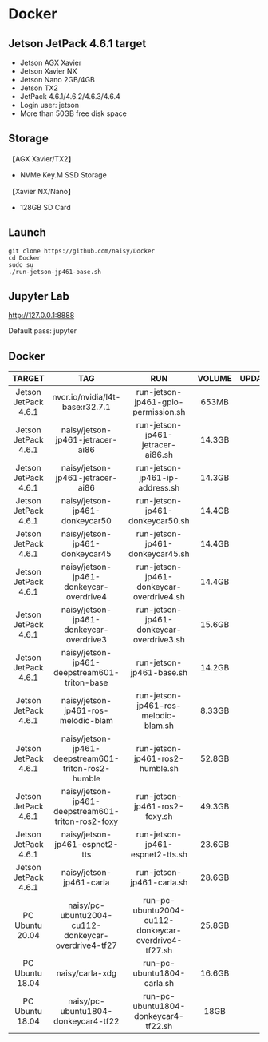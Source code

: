 # Docker

## Jetson JetPack 4.6.1 target
*  Jetson AGX Xavier
*  Jetson Xavier NX
*  Jetson Nano 2GB/4GB
*  Jetson TX2
*  JetPack 4.6.1/4.6.2/4.6.3/4.6.4
*  Login user: jetson
*  More than 50GB free disk space


## Storage
【AGX Xavier/TX2】
* NVMe Key.M SSD Storage

【Xavier NX/Nano】
* 128GB SD Card


## Launch

```
git clone https://github.com/naisy/Docker
cd Docker
sudo su
./run-jetson-jp461-base.sh
```

## Jupyter Lab

http://127.0.0.1:8888

Default pass: jupyter


## Docker

| TARGET | TAG | RUN | VOLUME | UPDATE(YYYYMMDD) |
| :--: | :--: | :--: | :--: | :--: |
| Jetson JetPack 4.6.1 | nvcr.io/nvidia/l4t-base:r32.7.1 | run-jetson-jp461-gpio-permission.sh | 653MB | 20230830 |
| Jetson JetPack 4.6.1 | naisy/jetson-jp461-jetracer-ai86 | run-jetson-jp461-jetracer-ai86.sh | 14.3GB | 20231031 |
| Jetson JetPack 4.6.1 | naisy/jetson-jp461-jetracer-ai86 | run-jetson-jp461-ip-address.sh | 14.3GB | 20231031 |
| Jetson JetPack 4.6.1 | naisy/jetson-jp461-donkeycar50 | run-jetson-jp461-donkeycar50.sh | 14.4GB | 20230830 |
| Jetson JetPack 4.6.1 | naisy/jetson-jp461-donkeycar45 | run-jetson-jp461-donkeycar45.sh | 14.4GB | 20230830 |
| Jetson JetPack 4.6.1 | naisy/jetson-jp461-donkeycar-overdrive4 | run-jetson-jp461-donkeycar-overdrive4.sh | 14.4GB | 20230901 |
| Jetson JetPack 4.6.1 | naisy/jetson-jp461-donkeycar-overdrive3 | run-jetson-jp461-donkeycar-overdrive3.sh | 15.6GB | 20230830 |
| Jetson JetPack 4.6.1 | naisy/jetson-jp461-deepstream601-triton-base | run-jetson-jp461-base.sh | 14.2GB | 20230830 |
| Jetson JetPack 4.6.1 | naisy/jetson-jp461-ros-melodic-blam | run-jetson-jp461-ros-melodic-blam.sh | 8.33GB | 20230410 |
| Jetson JetPack 4.6.1 | naisy/jetson-jp461-deepstream601-triton-ros2-humble | run-jetson-jp461-ros2-humble.sh | 52.8GB | 20220905 |
| Jetson JetPack 4.6.1 | naisy/jetson-jp461-deepstream601-triton-ros2-foxy | run-jetson-jp461-ros2-foxy.sh | 49.3GB | 20220905 |
| Jetson JetPack 4.6.1 | naisy/jetson-jp461-espnet2-tts | run-jetson-jp461-espnet2-tts.sh | 23.6GB | 20221003 |
| Jetson JetPack 4.6.1 | naisy/jetson-jp461-carla | run-jetson-jp461-carla.sh | 28.6GB | 20221003 |
| PC Ubuntu 20.04 | naisy/pc-ubuntu2004-cu112-donkeycar-overdrive4-tf27 | run-pc-ubuntu2004-cu112-donkeycar-overdrive4-tf27.sh | 25.8GB | 20231030 |
| PC Ubuntu 18.04 | naisy/carla-xdg | run-pc-ubuntu1804-carla.sh | 16.6GB | 20220802 |
| PC Ubuntu 18.04 | naisy/pc-ubuntu1804-donkeycar4-tf22 | run-pc-ubuntu1804-donkeycar4-tf22.sh | 18GB | 20220918 |


